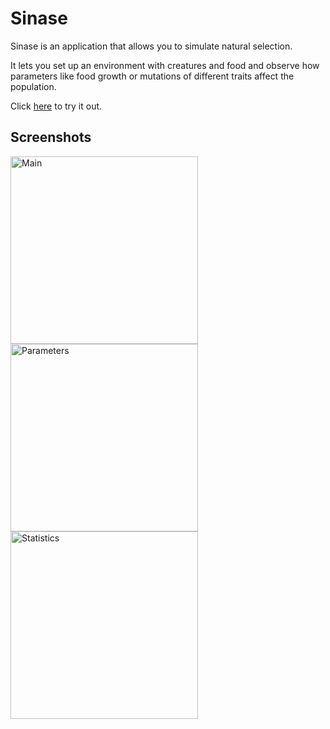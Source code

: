 # Sinase

Sinase is an application that allows you to simulate natural selection.

It lets you set up an environment with creatures and food and observe how parameters like food growth or mutations of different traits affect the population. 

Click [here](https://rahm.pythonanywhere.com/sinase/) to try it out.


## Screenshots
<img src="https://user-images.githubusercontent.com/53840228/83053861-b8b6bc00-a051-11ea-8d22-dc62ac9b7126.png" alt="Main" width="300"/> <img src="https://user-images.githubusercontent.com/53840228/83053864-b9e7e900-a051-11ea-9cc6-512a4561a6f3.png" alt="Parameters" width="300"/> <img src="https://user-images.githubusercontent.com/53840228/83053870-bb191600-a051-11ea-83ca-caae02c038b8.png" alt="Statistics" width="300"/>

